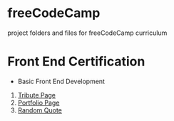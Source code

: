 # freeCodeCamp
project folders and files for freeCodeCamp curriculum

# Front End Certification
- Basic Front End Development
1. <a href="https://github.com/lbenavides23/freeCodeCamp/tree/master/frontEndDev/project1_tributepage">Tribute Page</a>
2. <a href="https://github.com/lbenavides23/freeCodeCamp/tree/master/frontEndDev/project2_portfolioPage">Portfolio Page</a>
3. <a href="https://github.com/lbenavides23/freeCodeCamp/tree/master/frontEndDev/project3_randomquote">Random Quote</a>
